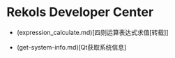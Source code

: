 # Rekols Developer Center

* (expression_calculate.md)[四则运算表达式求值[转载]]

* (get-system-info.md)[Qt获取系统信息]
